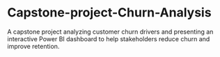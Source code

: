 # Capstone-project-Churn-Analysis
A capstone project analyzing customer churn drivers and presenting an interactive Power BI dashboard to help stakeholders reduce churn and improve retention.

